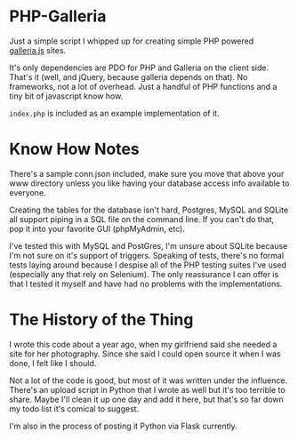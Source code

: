 PHP-Galleria
============

Just a simple script I whipped up for creating simple PHP powered [galleria.js](http://galleria.io) sites.

It's only dependencies are PDO for PHP and Galleria on the client side. That's it (well, and jQuery, because galleria depends on that). No frameworks, not a lot of overhead. Just a handful of PHP functions and a tiny bit of javascript know how.

`index.php` is included as an example implementation of it.

Know How Notes
==============

There's a sample conn.json included, make sure you move that above your www directory unless you like having your database access info available to everyone.

Creating the tables for the database isn't hard, Postgres, MySQL and SQLite all support piping in a SQL file on the command line. If you can't do that, pop it into your favorite GUI (phpMyAdmin, etc).

I've tested this with MySQL and PostGres, I'm unsure about SQLite because I'm not sure on it's support of triggers. Speaking of tests, there's no formal tests laying around because I despise all of the PHP testing suites I've used (especially any that rely on Selenium). The only reassurance I can offer is that I tested it myself and have had no problems with the implementations.

The History of the Thing
========================

I wrote this code about a year ago, when my girlfriend said she needed a site for her photography. Since she said I could open source it when I was done, I felt like I should.

Not a lot of the code is good, but most of it was written under the influence. There's an upload script in Python that I wrote as well but it's too terrible to share. Maybe I'll clean it up one day and add it here, but that's so far down my todo list it's comical to suggest.

I'm also in the process of posting it Python via Flask currently.
